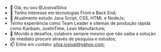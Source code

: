- 👋 Olá, eu sou @JosivalSilva
- 👀 Tenho interesse em técnologias Front e Back End;
- 🌱 Atualmente estudo Java Script, CSS, HTML e NodeJs;
- Tenho experiência como Team Leader e sitemas de produção rápida como Kanbam, JustinTime, Lean Manufacture;
- 💞️ Movido a desafios, colaboro sempre mesmo que não saiba a solução de imediato procuro através de pesquisa e estudos;
- 📫 Entre em contato: silva.josival@yahoo.com;
<!---
JosivalSilva/JosivalSilva is a ✨ special ✨ repository because its `README.md` (this file) appears on your GitHub profile.
You can click the Preview link to take a look at your changes.
--->
